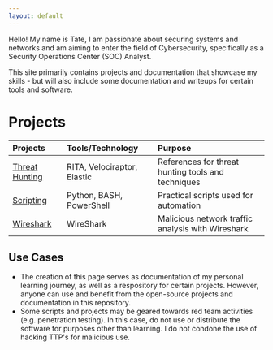 ```yaml
---
layout: default
---
```


Hello! My name is Tate, I am passionate about securing systems and networks and am aiming to enter the field of Cybersecurity, specifically as a Security Operations Center (SOC) Analyst. 

This site primarily contains projects and documentation that showcase my skills - but will also include some documentation and writeups for certain tools and software.

# Projects

| Projects        | Tools/Technology          | Purpose |
|:-------------|:------------------|:------|
| [Threat Hunting](./threathunting/)  | RITA, Velociraptor, Elastic | References for threat hunting tools and techniques  |
| [Scripting](./Scripting/)           | Python, BASH, PowerShell    | Practical scripts used for automation               |
| [Wireshark](./Wireshark/)           | WireShark                   | Malicious network traffic analysis with Wireshark   |

## Use Cases
* The creation of this page serves as documentation of my personal learning journey, as well as a respository for certain projects. However, anyone can use and benefit from the open-source projects and documentation in this repository.
* Some scripts and projects may be geared towards red team activities (e.g. penetration testing). In this case, do not use or distribute the software for purposes other than learning. I do not condone the use of hacking TTP's for malicious use.
